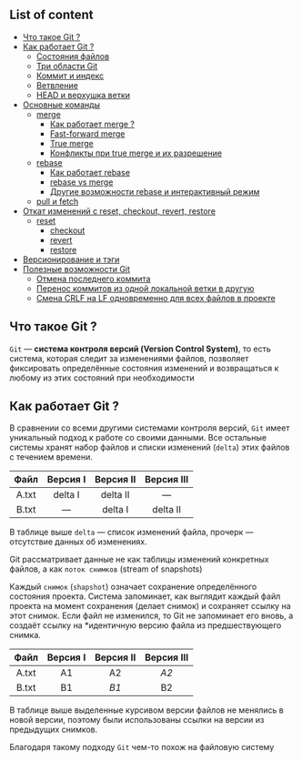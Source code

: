## List of content
- [Что такое Git ?]()
- [Как работает Git ?]()
  - [Состояния файлов]()
  - [Три области Git]()
  - [Коммит и индекс]()
  - [Ветвление]()
  - [HEAD и верхушка ветки]()
- [Основные команды]()
  - [merge]()
    - [Как работает merge ?]()
    - [Fast-forward merge]()
    - [True merge]()
    - [Конфликты при true merge и их разрешение]()
  - [rebase]()
    - [Как работает rebase]()
    - [rebase vs merge]()
    - [Другие возможности rebase и интерактивный режим]()
  - [pull и fetch]()
- [Откат изменений с reset, checkout, revert, restore]()
  - [reset]()
    - [checkout]()
    - [revert]()
    - [restore]()
- [Версионирование и тэги]()
- [Полезные возможности Git]()
  - [Отмена последнего коммита]()
  - [Перенос коммитов из одной локальной ветки в другую]()
  - [Смена CRLF на LF одновременно для всех файлов в проекте]()


## Что такое Git ?
`Git` — **система контроля версий (Version Control System)**, то есть система, которая следит за изменениями файлов, позволяет фиксировать определённые состояния изменений и возвращаться к любому из этих состояний при необходимости

## Как работает Git ?
В сравнении со всеми другими системами контроля версий, `Git` имеет уникальный подход к работе со своими данными. Все остальные системы хранят набор файлов и списки изменений (`delta`) этих файлов с течением времени.

| Файл          | Версия I           | Версия II | Версия III |
| :-------------: |:------------------:| :-----: | :-----: |
| A.txt     | delta I    | delta II | — |
| B.txt     | — | delta I | delta II |

В таблице выше `delta` — список изменений файла, прочерк — отсутствие данных об изменениях.

Git рассматривает данные не как таблицы изменений конкретных файлов, а как `поток снимков` (stream of snapshots)

Каждый `снимок` (`shapshot`) означает сохранение определённого состояния проекта. Система запоминает, как выглядит каждый файл проекта на момент сохранения (делает снимок) и сохраняет ссылку на этот снимок. Если файл не изменился, то Git не запоминает его вновь, а создаёт ссылку на *идентичную версию файла из предшествующего снимка. 

| Файл          | Версия I           | Версия II | Версия III |
| :-------------: |:------------------:| :-----: | :-----: |
| A.txt     | A1    | A2 | *A2* |
| B.txt     | B1 | *B1* | B2 |

В таблице выше выделенные курсивом версии файлов не менялись в новой версии, поэтому были использованы ссылки на версии из предыдущих снимков.

Благодаря такому подходу `Git` чем-то похож на файловую систему

